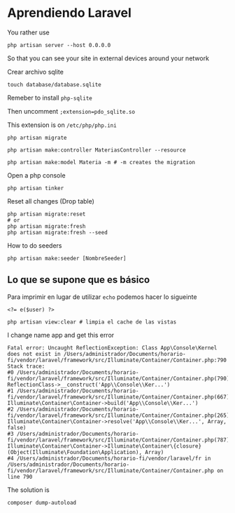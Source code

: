 # Aprendiendo Laravel

You rather use 

```shell
php artisan server --host 0.0.0.0
```

So that you can see your site in external devices around your network

Crear archivo sqlite

```shell
touch database/database.sqlite
```

Remeber to install `php-sqlite`

Then uncomment `;extension=pdo_sqlite.so`

This extension is on `/etc/php/php.ini`

```shell
php artisan migrate
```

```shell
php artisan make:controller MateriasController --resource
```

```shell
php artisan make:model Materia -m # -m creates the migration
```

Open a php console

```shell
php artisan tinker
```

Reset all changes (Drop table)

```shell
php artisan migrate:reset
# or
php artisan migrate:fresh
php artisan migrate:fresh --seed
```

How to do seeders

```shell
php artisan make:seeder [NombreSeeder]
```

## Lo que se supone que es básico

Para imprimir en lugar de utilizar `echo` podemos hacer lo sigueinte

```shell
<?= e($user) ?>
```

```shell
php artisan view:clear # limpia el cache de las vistas 
```

I change name app and get this error

```shell
Fatal error: Uncaught ReflectionException: Class App\Console\Kernel does not exist in /Users/administrador/Documents/horario-fi/vendor/laravel/framework/src/Illuminate/Container/Container.php:790
Stack trace:
#0 /Users/administrador/Documents/horario-fi/vendor/laravel/framework/src/Illuminate/Container/Container.php(790): ReflectionClass->__construct('App\\Console\\Ker...')
#1 /Users/administrador/Documents/horario-fi/vendor/laravel/framework/src/Illuminate/Container/Container.php(667): Illuminate\Container\Container->build('App\\Console\\Ker...')
#2 /Users/administrador/Documents/horario-fi/vendor/laravel/framework/src/Illuminate/Container/Container.php(265): Illuminate\Container\Container->resolve('App\\Console\\Ker...', Array, false)
#3 /Users/administrador/Documents/horario-fi/vendor/laravel/framework/src/Illuminate/Container/Container.php(787): Illuminate\Container\Container->Illuminate\Container\{closure}(Object(Illuminate\Foundation\Application), Array)
#4 /Users/administrador/Documents/horario-fi/vendor/laravel/fr in /Users/administrador/Documents/horario-fi/vendor/laravel/framework/src/Illuminate/Container/Container.php on line 790
```

The solution is 

```shell
composer dump-autoload
```

